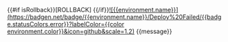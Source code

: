 {{#if isRollback}}[ROLLBACK] {{/if}}[![{{environment.name}}](https://badgen.net/badge/{{environment.name}}/Deploy%20Failed/{{badge.statusColors.error}}?labelColor={{color environment.color}}&icon=github&scale=1.2)](https://github.com/{{owner}}/{{repo}}/actions/runs/{{run.id}}/attempts/{{run.run_attempt}} 'Open the deploy')
{{message}}
